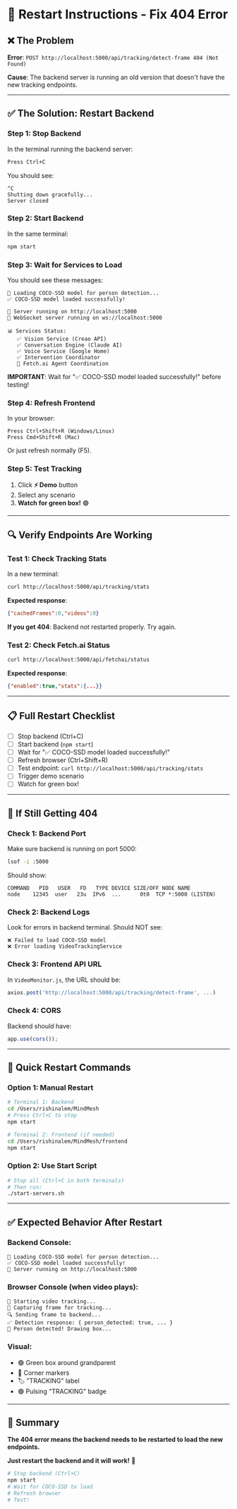 # 🔄 Restart Instructions - Fix 404 Error

## ❌ The Problem

**Error**: `POST http://localhost:5000/api/tracking/detect-frame 404 (Not Found)`

**Cause**: The backend server is running an old version that doesn't have the new tracking endpoints.

---

## ✅ The Solution: Restart Backend

### **Step 1: Stop Backend**

In the terminal running the backend server:
```bash
Press Ctrl+C
```

You should see:
```
^C
Shutting down gracefully...
Server closed
```

### **Step 2: Start Backend**

In the same terminal:
```bash
npm start
```

### **Step 3: Wait for Services to Load**

You should see these messages:
```
🤖 Loading COCO-SSD model for person detection...
✅ COCO-SSD model loaded successfully!

🚀 Server running on http://localhost:5000
🔌 WebSocket server running on ws://localhost:5000

📊 Services Status:
   ✅ Vision Service (Creao API)
   ✅ Conversation Engine (Claude AI)
   ✅ Voice Service (Google Home)
   ✅ Intervention Coordinator
   🤖 Fetch.ai Agent Coordination
```

**IMPORTANT**: Wait for "✅ COCO-SSD model loaded successfully!" before testing!

### **Step 4: Refresh Frontend**

In your browser:
```
Press Ctrl+Shift+R (Windows/Linux)
Press Cmd+Shift+R (Mac)
```

Or just refresh normally (F5).

### **Step 5: Test Tracking**

1. Click **⚡ Demo** button
2. Select any scenario
3. **Watch for green box!** 🟢

---

## 🔍 Verify Endpoints Are Working

### **Test 1: Check Tracking Stats**

In a new terminal:
```bash
curl http://localhost:5000/api/tracking/stats
```

**Expected response**:
```json
{"cachedFrames":0,"videos":0}
```

**If you get 404**: Backend not restarted properly. Try again.

### **Test 2: Check Fetch.ai Status**

```bash
curl http://localhost:5000/api/fetchai/status
```

**Expected response**:
```json
{"enabled":true,"stats":{...}}
```

---

## 📋 Full Restart Checklist

- [ ] Stop backend (Ctrl+C)
- [ ] Start backend (`npm start`)
- [ ] Wait for "✅ COCO-SSD model loaded successfully!"
- [ ] Refresh browser (Ctrl+Shift+R)
- [ ] Test endpoint: `curl http://localhost:5000/api/tracking/stats`
- [ ] Trigger demo scenario
- [ ] Watch for green box!

---

## 🐛 If Still Getting 404

### **Check 1: Backend Port**

Make sure backend is running on port 5000:
```bash
lsof -i :5000
```

Should show:
```
COMMAND   PID   USER   FD   TYPE DEVICE SIZE/OFF NODE NAME
node    12345  user   23u  IPv6  ...      0t0  TCP *:5000 (LISTEN)
```

### **Check 2: Backend Logs**

Look for errors in backend terminal. Should NOT see:
```
❌ Failed to load COCO-SSD model
❌ Error loading VideoTrackingService
```

### **Check 3: Frontend API URL**

In `VideoMonitor.js`, the URL should be:
```javascript
axios.post('http://localhost:5000/api/tracking/detect-frame', ...)
```

### **Check 4: CORS**

Backend should have:
```javascript
app.use(cors());
```

---

## 🚀 Quick Restart Commands

### **Option 1: Manual Restart**

```bash
# Terminal 1: Backend
cd /Users/rishinalem/MindMesh
# Press Ctrl+C to stop
npm start

# Terminal 2: Frontend (if needed)
cd /Users/rishinalem/MindMesh/frontend
npm start
```

### **Option 2: Use Start Script**

```bash
# Stop all (Ctrl+C in both terminals)
# Then run:
./start-servers.sh
```

---

## ✅ Expected Behavior After Restart

### **Backend Console**:
```
🤖 Loading COCO-SSD model for person detection...
✅ COCO-SSD model loaded successfully!
🚀 Server running on http://localhost:5000
```

### **Browser Console** (when video plays):
```
🎯 Starting video tracking...
📸 Capturing frame for tracking...
🔍 Sending frame to backend...
✅ Detection response: { person_detected: true, ... }
👤 Person detected! Drawing box...
```

### **Visual**:
- 🟢 Green box around grandparent
- 📍 Corner markers
- 🏷️ "TRACKING" label
- 🟢 Pulsing "TRACKING" badge

---

## 🎯 Summary

**The 404 error means the backend needs to be restarted to load the new endpoints.**

**Just restart the backend and it will work!** 🚀

```bash
# Stop backend (Ctrl+C)
npm start
# Wait for COCO-SSD to load
# Refresh browser
# Test!
```
